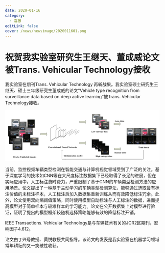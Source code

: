```yaml
---
date: 2020-01-16
category:
  - 喜报
editLink: false
cover: /news/newsimage/2020011601.png
---
```



# 祝贺我实验室研究生王继天、董成威论文被Trans. Vehicular Technology接收

我实验室在期刊Trans. Vehicular Technology 再斩战果。我实验室硕士研究生王继天、硕士三年级研究生董成威的论文“Vehicle type recognition from surveillance data based on deep active learning”被Trans. Vehicular Technology接收。


<!-- more -->


![](/news/newsimage/2020011601.png)



当前，监控视频车辆类型检测在智能交通与计算机视觉领域受到了广泛的关注。基于深度学习的技术如CNN等在大尺度标注数据集下已经取得了长足的进展，但在实际应用中，人工标注费时费力，严重限制了基于CNN的车辆类型检测方法的应用场景。论文提出了一种基于主动学习的车辆类型检测算法，能够通过选取最有标注价值的未标注样本，人工标注后加入数据集重新训练从而有效降低标注冗余。此外，论文使用双向熵阈值策略，同时使用模型自动标注与人工标注的数据，进而提高模型对于简单样本与较难样本的学习能力。论文在公开数据集上对模型进行验证，证明了提出的模型框架较随机选择策略能够有效的降低标注开销。



IEEE Transactions. Vehicular Technology是与车辆技术有关的JCR2区期刊，影响因子4.612。



论文由丁兴号教授、黄悦教授共同指导。该论文的发表是我实验室在机器学习领域常年耕耘的又一突破性收获。

